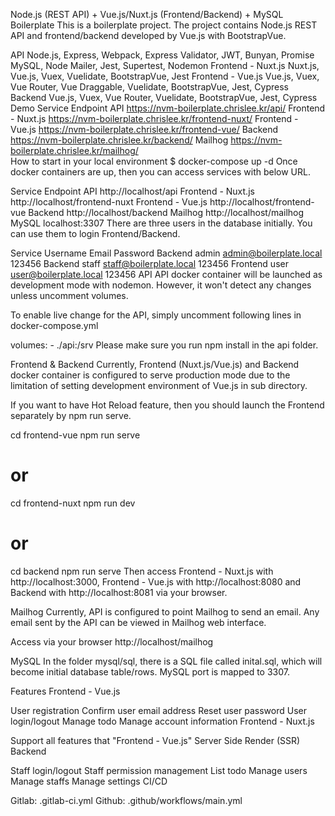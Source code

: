Node.js (REST API) + Vue.js/Nuxt.js (Frontend/Backend) + MySQL Boilerplate
This is a boilerplate project. The project contains Node.js REST API and frontend/backend developed by Vue.js with BootstrapVue.

API
Node.js, Express, Webpack, Express Validator, JWT, Bunyan, Promise MySQL, Node Mailer, Jest, Supertest, Nodemon
Frontend - Nuxt.js
Nuxt.js, Vue.js, Vuex, Vuelidate, BootstrapVue, Jest
Frontend - Vue.js
Vue.js, Vuex, Vue Router, Vue Draggable, Vuelidate, BootstrapVue, Jest, Cypress
Backend
Vue.js, Vuex, Vue Router, Vuelidate, BootstrapVue, Jest, Cypress
Demo
Service	Endpoint
API	https://nvm-boilerplate.chrislee.kr/api/
Frontend - Nuxt.js	https://nvm-boilerplate.chrislee.kr/frontend-nuxt/
Frontend - Vue.js	https://nvm-boilerplate.chrislee.kr/frontend-vue/
Backend	https://nvm-boilerplate.chrislee.kr/backend/
Mailhog	https://nvm-boilerplate.chrislee.kr/mailhog/                   
How to start in your local environment
$ docker-compose up -d
Once docker containers are up, then you can access services with below URL.

Service	Endpoint
API	http://localhost/api
Frontend - Nuxt.js	http://localhost/frontend-nuxt
Frontend - Vue.js	http://localhost/frontend-vue
Backend	http://localhost/backend
Mailhog	http://localhost/mailhog
MySQL	localhost:3307
There are three users in the database initially. You can use them to login Frontend/Backend.

Service	Username	Email	Password
Backend	admin	admin@boilerplate.local	123456
Backend	staff	staff@boilerplate.local	123456
Frontend	user	user@boilerplate.local	123456
API
API docker container will be launched as development mode with nodemon. However, it won't detect any changes unless uncomment volumes.

To enable live change for the API, simply uncomment following lines in docker-compose.yml

  volumes:
    - ./api:/srv
Please make sure you run npm install in the api folder.

Frontend & Backend
Currently, Frontend (Nuxt.js/Vue.js) and Backend docker container is configured to serve production mode due to the limitation of setting development environment of Vue.js in sub directory.

If you want to have Hot Reload feature, then you should launch the Frontend separately by npm run serve.

cd frontend-vue
npm run serve

# or

cd frontend-nuxt
npm run dev

# or

cd backend
npm run serve
Then access Frontend - Nuxt.js with http://localhost:3000, Frontend - Vue.js with http://localhost:8080 and Backend with http://localhost:8081 via your browser.

Mailhog
Currently, API is configured to point Mailhog to send an email. Any email sent by the API can be viewed in Mailhog web interface.

Access via your browser http://localhost/mailhog

MySQL
In the folder mysql/sql, there is a SQL file called inital.sql, which will become initial database table/rows. MySQL port is mapped to 3307.

Features
Frontend - Vue.js

User registration
Confirm user email address
Reset user password
User login/logout
Manage todo
Manage account information
Frontend - Nuxt.js

Support all features that "Frontend - Vue.js"
Server Side Render (SSR)
Backend

Staff login/logout
Staff permission management
List todo
Manage users
Manage staffs
Manage settings
CI/CD

Gitlab: .gitlab-ci.yml
Github: .github/workflows/main.yml
